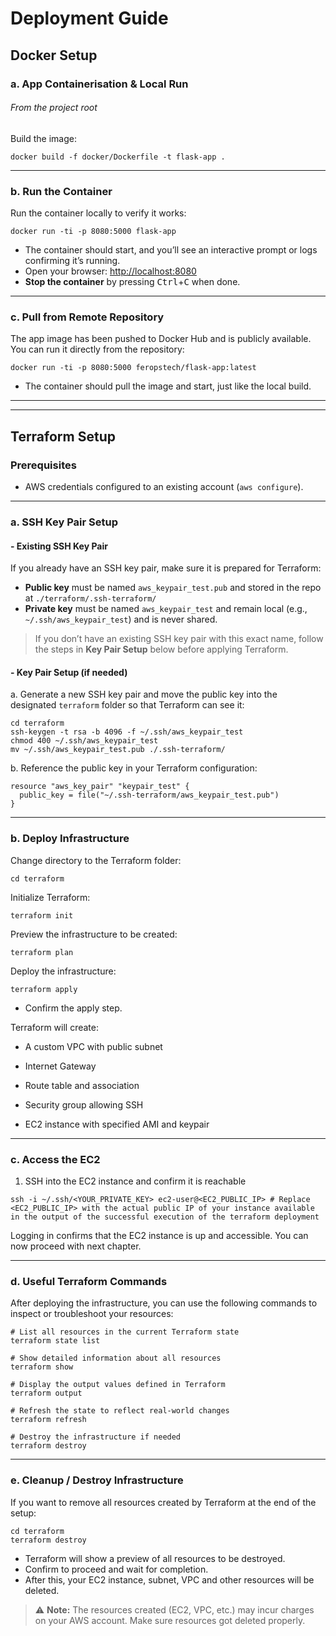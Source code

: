 # Deployment Guide

## Docker Setup
### a. App Containerisation & Local Run
###### _From the project root_
Build the image:

```shell
docker build -f docker/Dockerfile -t flask-app .
```

---

### b. Run the Container

Run the container locally to verify it works:

```shell
docker run -ti -p 8080:5000 flask-app
```

- The container should start, and you’ll see an interactive prompt or logs confirming it’s running.
- Open your browser: [http://localhost:8080](http://localhost:8080)
- **Stop the container** by pressing <kbd>Ctrl</kbd>+<kbd>C</kbd> when done.

---

### c. Pull from Remote Repository

The app image has been pushed to Docker Hub and is publicly available.  
You can run it directly from the repository:

```shell
docker run -ti -p 8080:5000 feropstech/flask-app:latest
```

- The container should pull the image and start, just like the local build.


---
---


## Terraform Setup

### Prerequisites

- AWS credentials configured to an existing account (`aws configure`).

---

### a. SSH Key Pair Setup

#### - Existing SSH Key Pair
If you already have an SSH key pair, make sure it is prepared for Terraform:
- **Public key** must be named `aws_keypair_test.pub` and stored in the repo at `./terraform/.ssh-terraform/`
- **Private key** must be named `aws_keypair_test` and remain local (e.g., `~/.ssh/aws_keypair_test`) and is never shared.

>  If you don’t have an existing SSH key pair with this exact name, follow the steps in **Key Pair Setup** below before applying Terraform.

#### -  Key Pair Setup (if needed)

a. Generate a new SSH key pair and move the public key into the designated `terraform` folder so that Terraform can see it:
```shell
cd terraform
ssh-keygen -t rsa -b 4096 -f ~/.ssh/aws_keypair_test
chmod 400 ~/.ssh/aws_keypair_test
mv ~/.ssh/aws_keypair_test.pub ./.ssh-terraform/ 
```
b. Reference the public key in your Terraform configuration:
```shell
resource "aws_key_pair" "keypair_test" {
  public_key = file("~/.ssh-terraform/aws_keypair_test.pub")
}
```

---

### b. Deploy Infrastructure
Change directory to the Terraform folder:
```shell
cd terraform
```
Initialize Terraform:
```shell
terraform init
```
Preview the infrastructure to be created:
```shell
terraform plan
```
Deploy the infrastructure:
```shell
terraform apply
```
- Confirm the apply step.

Terraform will create:

- A custom VPC with public subnet

- Internet Gateway

- Route table and association

- Security group allowing SSH

- EC2 instance with specified AMI and keypair

---

### c. Access the EC2
1. SSH into the EC2 instance and confirm it is reachable
```shell
ssh -i ~/.ssh/<YOUR_PRIVATE_KEY> ec2-user@<EC2_PUBLIC_IP> # Replace <EC2_PUBLIC_IP> with the actual public IP of your instance available in the output of the successful execution of the terraform deployment
```

Logging in confirms that the EC2 instance is up and accessible. You can now proceed with next chapter.

---

### d. Useful Terraform Commands

After deploying the infrastructure, you can use the following commands to inspect or troubleshoot your resources:

```shell
# List all resources in the current Terraform state
terraform state list

# Show detailed information about all resources
terraform show

# Display the output values defined in Terraform
terraform output

# Refresh the state to reflect real-world changes
terraform refresh

# Destroy the infrastructure if needed
terraform destroy
```



---

### e. Cleanup / Destroy Infrastructure
If you want to remove all resources created by Terraform at the end of the setup:
```shell
cd terraform
terraform destroy
```
- Terraform will show a preview of all resources to be destroyed. 
- Confirm to proceed and wait for completion. 
- After this, your EC2 instance, subnet, VPC and other resources will be deleted.

> ⚠️ **Note:** The resources created (EC2, VPC, etc.) may incur charges on your AWS account. 
>    Make sure resources got deleted properly.

[//]: # ()
[//]: # (###### b. Clean up)

[//]: # ()
[//]: # (Once finished, destroy the resources:)

[//]: # (```shell)

[//]: # (terraform destroy)

[//]: # (```)

[//]: # (Confirm destruction to avoid incurring AWS costs.)

[//]: # ()
[//]: # ()
[//]: # (---)

[//]: # ()
[//]: # (## Monitoring Setup)

[//]: # ( ...)
